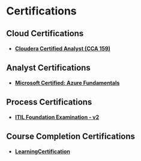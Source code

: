 # Certifications

## Cloud Certifications
- #### [Cloudera Certified Analyst (CCA 159)](https://github.com/anuragambuja/anuragambuja/blob/master/accomplishments/certifications/Cloudera%20Certified%20Analyst%20(CCA%20159).pdf)

## Analyst Certifications
- #### [Microsoft Certified: Azure Fundamentals](https://www.youracclaim.com/badges/a31a62f3-57d4-4252-acf5-52a510738842)

## Process Certifications
- #### [ITIL Foundation Examination - v2](https://github.com/anuragambuja/anuragambuja/blob/master/accomplishments/certifications/ITIL%20Foundation%20-%20v2.pdf)

## Course Completion Certifications
- #### [LearningCertification](https://github.com/anuragambuja/anuragambuja/tree/master/accomplishments/certifications/course_completion_certifications)

